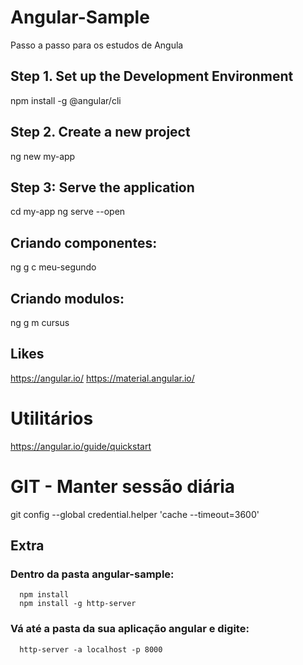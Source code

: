 # Angular-Sample

Passo a passo para os estudos de Angula

## Step 1. Set up the Development Environment
npm install -g @angular/cli

## Step 2. Create a new project
ng new my-app

## Step 3: Serve the application
cd my-app
ng serve --open

## Criando componentes:
ng g c meu-segundo

## Criando modulos:
ng g m cursus

## Likes

https://angular.io/
https://material.angular.io/

# Utilitários
https://angular.io/guide/quickstart

# GIT - Manter sessão diária 
git config --global credential.helper 'cache --timeout=3600'

## Extra
### Dentro da pasta angular-sample:
      npm install
      npm install -g http-server 
### Vá até a pasta da sua aplicação angular e digite:
      http-server -a localhost -p 8000
